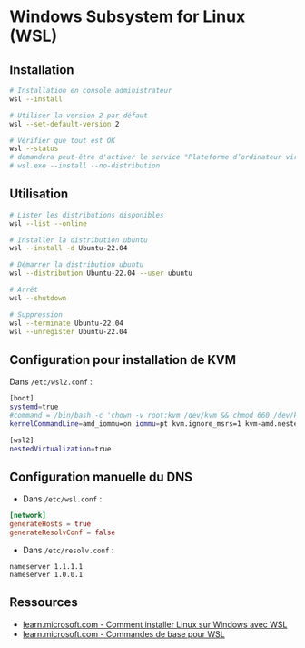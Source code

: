 # Windows Subsystem for Linux (WSL)

## Installation

```bash
# Installation en console administrateur
wsl --install

# Utiliser la version 2 par défaut
wsl --set-default-version 2

# Vérifier que tout est OK
wsl --status
# demandera peut-être d'activer le service "Plateforme d’ordinateur virtuel" avec :
# wsl.exe --install --no-distribution
```

## Utilisation

```bash
# Lister les distributions disponibles
wsl --list --online

# Installer la distribution ubuntu
wsl --install -d Ubuntu-22.04

# Démarrer la distribution ubuntu
wsl --distribution Ubuntu-22.04 --user ubuntu

# Arrêt
wsl --shutdown

# Suppression
wsl --terminate Ubuntu-22.04
wsl --unregister Ubuntu-22.04
```


## Configuration pour installation de KVM

Dans `/etc/wsl2.conf` :

```bash
[boot]
systemd=true
#command = /bin/bash -c 'chown -v root:kvm /dev/kvm && chmod 660 /dev/kvm'
kernelCommandLine=amd_iommu=on iommu=pt kvm.ignore_msrs=1 kvm-amd.nested=1 kvm-amd.ept=1 kvm-amd.emulate_invalid_guest_state=0 kvm-amd.enable_shadow_vmcs=1 kvm-amd.enable_apicv=1

[wsl2]
nestedVirtualization=true
```


## Configuration manuelle du DNS

* Dans `/etc/wsl.conf` :

```conf
[network]
generateHosts = true
generateResolvConf = false
```

* Dans `/etc/resolv.conf` :

```
nameserver 1.1.1.1
nameserver 1.0.0.1
```


## Ressources

* [learn.microsoft.com - Comment installer Linux sur Windows avec WSL](https://learn.microsoft.com/fr-fr/windows/wsl/install)
* [learn.microsoft.com - Commandes de base pour WSL](https://learn.microsoft.com/fr-fr/windows/wsl/basic-commands)
